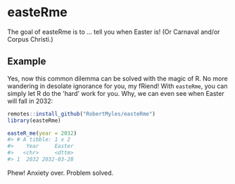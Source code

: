 <!-- README.md is generated from README.Rmd. Please edit that file -->
easteRme
========

The goal of easteRme is to ... tell you when Easter is! (Or Carnaval and/or Corpus Christi.)

Example
-------

Yes, now this common dilemma can be solved with the magic of R. No more wandering in desolate ignorance for you, my fRiend! With `easteRme`, you can simply let R do the 'hard' work for you. Why, we can even see when Easter will fall in 2032:

``` r
remotes::install_github("RobertMyles/easteRme")
library(easteRme)

easteR_me(year = 2032)
#> # A tibble: 1 x 2
#>    Year     Easter
#>   <chr>     <dttm>
#> 1  2032 2032-03-28
```

Phew! Anxiety over. Problem solved.
